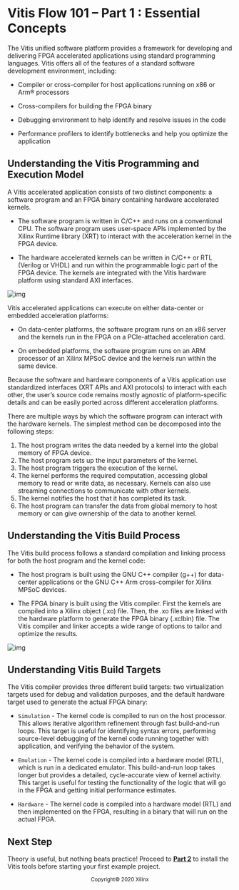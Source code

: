 # Vitis Flow 101 – Part 1 : Essential Concepts

The Vitis unified software platform provides a framework for developing and delivering FPGA accelerated applications using standard programming languages. Vitis offers all of the features of a standard software development environment, including:

* Compiler or cross-compiler for host applications running on x86 or Arm® processors

* Cross-compilers for building the FPGA binary

* Debugging environment to help identify and resolve issues in the code

* Performance profilers to identify bottlenecks and help you optimize the application



## Understanding the Vitis Programming and Execution Model

A Vitis accelerated application consists of two distinct components: a software program and an FPGA binary containing hardware accelerated kernels.

* The software program is written in C/C++ and runs on a conventional CPU. The software program uses user-space APIs implemented by the Xilinx Runtime library (XRT) to interact with the acceleration kernel in the FPGA device.

* The hardware accelerated kernels can be written in C/C++ or RTL (Verilog or VHDL) and run within the programmable logic part of the FPGA device. The kernels are integrated with the Vitis hardware platform using standard AXI interfaces.



![img](./images/part1_execution_model.png)



Vitis accelerated applications can execute on either data-center or embedded acceleration platforms:

* On data-center platforms, the software program runs on an x86 server and the kernels run in the FPGA on a PCIe-attached acceleration card.

* On embedded platforms, the software program runs on an ARM processor of an Xilinx MPSoC device and the kernels run within the same device.

Because the software and hardware components of a Vitis application use standardized interfaces (XRT APIs and AXI protocols) to interact with each other, the user’s source code remains mostly agnostic of platform-specific details and can be easily ported across different acceleration platforms.

There are multiple ways by which the software program can interact with the hardware kernels. The simplest method can be decomposed into the following steps:

1. The host program writes the data needed by a kernel into the global memory of FPGA device.
2. The host program sets up the input parameters of the kernel.
3. The host program triggers the execution of the kernel.
4. The kernel performs the required computation, accessing global memory to read or write data, as necessary. Kernels can also use streaming connections to communicate with other kernels.
5. The kernel notifies the host that it has completed its task.
6. The host program can transfer the data from global memory to host memory or can give ownership of the data to another kernel.



## Understanding the Vitis Build Process

The Vitis build process follows a standard compilation and linking process for both the host program and the kernel code:

* The host program is built using the GNU C++ compiler (g++) for data-center applications or the GNU C++ Arm cross-compiler for Xilinx MPSoC devices.

* The FPGA binary is built using the Vitis compiler. First the kernels are compiled into a Xilinx object (.xo) file. Then, the .xo files are linked with the hardware platform to generate the FPGA binary (.xclbin) file. The Vitis compiler and linker accepts a wide range of options to tailor and optimize the results.

![img](./images/part1_build_flow.png)



## Understanding Vitis Build Targets

The Vitis compiler provides three different build targets: two virtualization targets used for debug and validation purposes, and the default hardware target used to generate the actual FPGA binary:

* `Simulation` - The kernel code is compiled to run on the host processor. This allows iterative algorithm refinement through fast build-and-run loops. This target is useful for identifying syntax errors, performing source-level debugging of the kernel code running together with application, and verifying the behavior of the system.

* `Emulation` - The kernel code is compiled into a hardware model (RTL), which is run in a dedicated emulator. This build-and-run loop takes longer but provides a detailed, cycle-accurate view of kernel activity. This target is useful for testing the functionality of the logic that will go in the FPGA and getting initial performance estimates.

* `Hardware` - The kernel code is compiled into a hardware model (RTL) and then implemented on the FPGA, resulting in a binary that will run on the actual FPGA.



## Next Step

Theory is useful, but nothing beats practice! Proceed to [**Part 2**](./Part2.md) to install the Vitis tools before starting your first example project.



<p align="center"><sup>Copyright&copy; 2020 Xilinx</sup></p>
